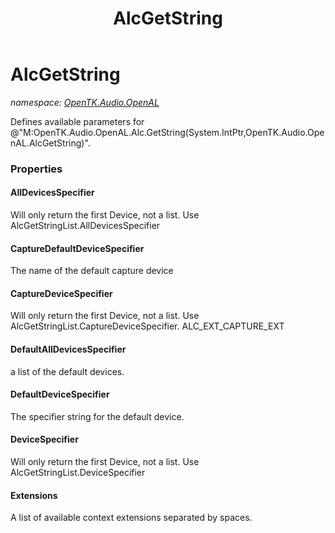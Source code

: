 ﻿---
title: AlcGetString
---

# AlcGetString
_namespace: [OpenTK.Audio.OpenAL](N-OpenTK.Audio.OpenAL.html)_

Defines available parameters for @"M:OpenTK.Audio.OpenAL.Alc.GetString(System.IntPtr,OpenTK.Audio.OpenAL.AlcGetString)".



### Properties

#### AllDevicesSpecifier
Will only return the first Device, not a list. Use AlcGetStringList.AllDevicesSpecifier
#### CaptureDefaultDeviceSpecifier
The name of the default capture device
#### CaptureDeviceSpecifier
Will only return the first Device, not a list. Use AlcGetStringList.CaptureDeviceSpecifier. ALC_EXT_CAPTURE_EXT
#### DefaultAllDevicesSpecifier
a list of the default devices.
#### DefaultDeviceSpecifier
The specifier string for the default device.
#### DeviceSpecifier
Will only return the first Device, not a list. Use AlcGetStringList.DeviceSpecifier
#### Extensions
A list of available context extensions separated by spaces.

